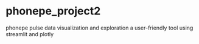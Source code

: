 # phonepe_project2
phonepe pulse data visualization and exploration a user-friendly tool using streamlit and plotly
